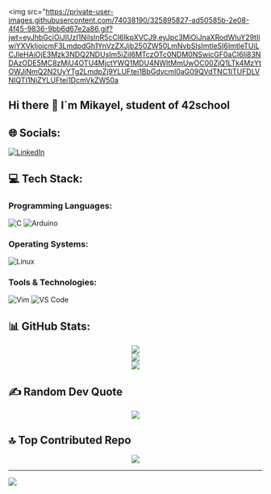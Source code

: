 <img src="https://private-user-images.githubusercontent.com/74038190/325895827-ad50585b-2e08-4f45-9836-9bb6d67e2a86.gif?jwt=eyJhbGciOiJIUzI1NiIsInR5cCI6IkpXVCJ9.eyJpc3MiOiJnaXRodWIuY29tIiwiYXVkIjoicmF3LmdpdGh1YnVzZXJjb250ZW50LmNvbSIsImtleSI6ImtleTUiLCJleHAiOjE3Mzk3NDQ2NDUsIm5iZiI6MTczOTc0NDM0NSwicGF0aCI6Ii83NDAzODE5MC8zMjU4OTU4MjctYWQ1MDU4NWItMmUwOC00ZjQ1LTk4MzYtOWJiNmQ2N2UyYTg2LmdpZj9YLUFtei1BbGdvcml0aG09QVdTNC1ITUFDLVNIQTI1NiZYLUFtei1DcmVkZW50a


## Hi there 👋 I`m Mikayel, student of 42school

## 🌐 Socials:
[![LinkedIn](https://img.shields.io/badge/LinkedIn-%230077B5.svg?logo=linkedin&logoColor=white)](https://www.linkedin.com/in/mikayel-yolchyan/)

## 💻 Tech Stack:

### Programming Languages:
![C](https://img.shields.io/badge/c-%2300599C.svg?style=for-the-badge&logo=c&logoColor=white)
![Arduino](https://img.shields.io/badge/-Arduino-00979D?style=for-the-badge&logo=Arduino&logoColor=white)

### Operating Systems:
![Linux](https://img.shields.io/badge/Linux-%23FCC624.svg?style=for-the-badge&logo=linux&logoColor=black)

### Tools & Technologies:
![Vim](https://img.shields.io/badge/Vim-%2311AB00.svg?style=for-the-badge&logo=vim&logoColor=white)
![VS Code](https://img.shields.io/badge/VS%20Code-%23007ACC.svg?style=for-the-badge&logo=visual-studio-code&logoColor=white)

## 📊 GitHub Stats:
<div align="center">
    <img src="https://github-readme-stats.vercel.app/api?username=mikayelyolchyan&theme=github_dark_dimmed&hide_border=false&include_all_commits=true&count_private=false"><br/>
    <img src="https://github-readme-streak-stats.herokuapp.com/?user=mikayelyolchyan&theme=github_dark_dimmed&hide_border=false"><br/>
    <img src="https://github-readme-stats.vercel.app/api/top-langs/?username=mikayelyolchyan&theme=github_dark_dimmed&hide_border=false&include_all_commits=true&count_private=false&layout=compact">
</div>

## ✍️ Random Dev Quote
<div align="center">
    <img src="https://quotes-github-readme.vercel.app/api?type=horizontal&theme=dark">
</div>

## 🔝 Top Contributed Repo
<div align="center">
    <img src="https://github-contributor-stats.vercel.app/api?username=mikayelyolchyan&limit=5&theme=github_dark_dimmed&combine_all_yearly_contributions=true">
</div>

---
[![](https://visitcount.itsvg.in/api?id=mikayelyolchyan&icon=0&color=0)](https://visitcount.itsvg.in)

<!-- Proudly created with GPRM ( https://gprm.itsvg.in ) -->

